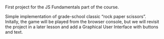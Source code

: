 First project for the JS Fundamentals part of the course.

Simple implementation of grade-school classic “rock paper scissors”. Initally, the game will be played from the browser console, but we will revisit the project in a later lesson and add a Graphical User Interface with buttons and text.
